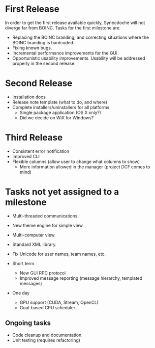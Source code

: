 # First Release #

In order to get the first release available quickly, Synecdoche will not diverge far from BOINC. Tasks for the first milestone are:
  * Replacing the BOINC branding, and correcting situations where the BOINC branding is hardcoded.
  * Fixing known bugs.
  * Incremental performance improvements for the GUI.
  * Opportunistic usability improvements. Usability will be addressed properly in the second release.

# Second Release #
  * Installation docs
  * Release note template (what to do, and where)
  * Complete installers/uninstallers for all platforms
    * Single package application (OS X only?)
    * Did we decide on WiX for Windows?

# Third Release #
  * Consistent error notification
  * Improved CLI
  * Flexible columns (allow user to change what columns to show)
    * More information allowed in the manager (project DCF comes to mind)

# Tasks not yet assigned to a milestone #

  * Multi-threaded communications.
  * New theme engine for simple view.
  * Multi-computer view.
  * Standard XML library.
  * Fix Unicode for user names, team names, etc.

  * Short term
    * New GUI RPC protocol
    * Improved message reporting (message hierarchy, templated messages)
  * One day
    * GPU support (CUDA, Stream, OpenCL)
    * Goal-based CPU scheduler

## Ongoing tasks ##
  * Code cleanup and documentation.
  * Unit testing (requires refactoring)
